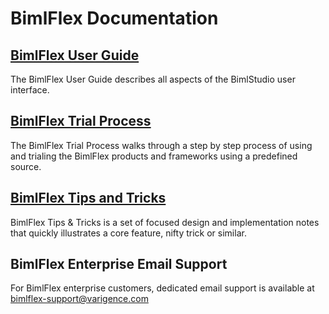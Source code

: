 # BimlFlex Documentation

## [BimlFlex User Guide](user-guide/index.md)

The BimlFlex User Guide describes all aspects of the BimlStudio user interface.

## [BimlFlex Trial Process](trial-process/index.md)

The BimlFlex Trial Process walks through a step by step process of using and trialing the BimlFlex products and frameworks using a predefined source.

## [BimlFlex Tips and Tricks](tips-tricks/index.md)

BimlFlex Tips & Tricks is a set of focused design and implementation notes that quickly illustrates a core feature, nifty trick or similar.

## BimlFlex Enterprise Email Support

For BimlFlex enterprise customers, dedicated email support is available at [bimlflex-support@varigence.com](mailto:bimlflex-support@varigence.com)
